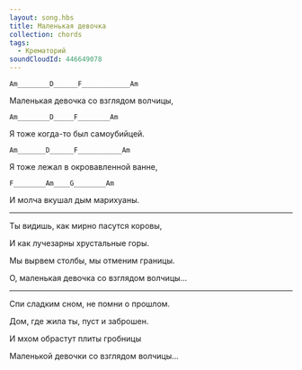 ```yaml
---
layout: song.hbs
title: Маленькая девочка
collection: chords
tags:
  - Крематорий
soundCloudId: 446649078
---
```


`Am________D______F____________Am`

 Маленькая девочка со взглядом волчицы,

`Am________D_____F________Am`

 Я тоже когда-то был самоубийцей.

`Am_______D______F___________Am`

 Я тоже лежал в окровавленной ванне,

`F________Am____G________Am`

И молча вкушал дым марихуаны.

---

Ты видишь, как мирно пасутся коровы,

И как лучезарны хрустальные горы.

Мы вырвем столбы, мы отменим границы.

О, маленькая девочка со взглядом волчицы...

---

Спи сладким сном, не помни о прошлом.

Дом, где жила ты, пуст и заброшен.

И мхом обрастут плиты гробницы

Маленькой девочки со взглядом волчицы...
